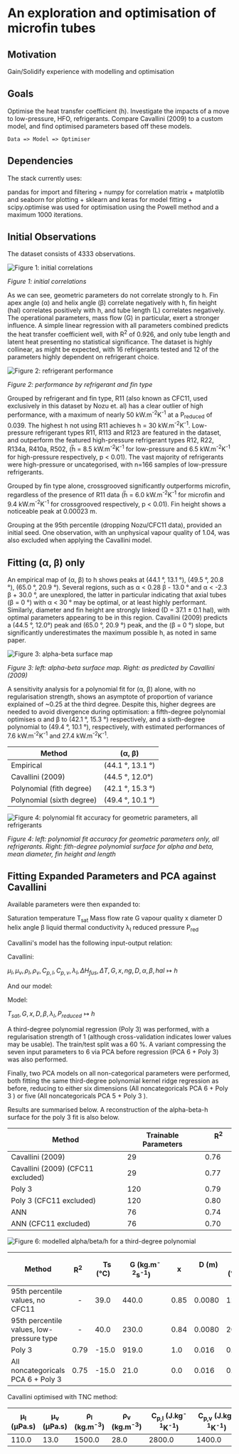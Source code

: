 An exploration and optimisation of microfin tubes
===

Motivation
---

Gain/Solidify experience with modelling and optimisation

Goals
---

Optimise the heat transfer coefficient (h).
Investigate the impacts of a move to low-pressure, HFO, refrigerants.
Compare Cavallini (2009) to a custom model, and find optimised parameters based off these models.

```
Data => Model => Optimiser
```

Dependencies
---

The stack currently uses:

pandas for import and filtering
\+ numpy for correlation matrix
\+ matplotlib and seaborn for plotting
\+ sklearn and keras for model fitting
\+ scipy.optimise was used for optimisation using the Powell method and a maximum 1000 iterations.

Initial Observations
---

The dataset consists of 4333 observations.

![Figure 1: initial correlations](figures/reduced_correlations.png)

*Figure 1: initial correlations*

As we can see, geometric parameters do not correlate strongly to h. Fin apex angle (α) and helix angle (β) correlate negatively with h, fin height (hal) correlates positively with h, and tube length (L) correlates negatively. The operational parameters, mass flow (G) in particular, exert a stronger influence. A simple linear regression with all parameters combined predicts the heat transfer coefficient well, with R<sup>2</sup> of 0.926, and only tube length and latent heat presenting no statistical significance. The dataset is highly collinear, as might be expected, with 16 refrigerants tested and 12 of the parameters highly dependent on refrigerant choice.

![Figure 2: refrigerant performance](figures/refrigerant_violins.png)

*Figure 2: performance by refrigerant and fin type*

Grouped by refrigerant and fin type, R11 (also known as CFC11, used exclusively in this dataset by Nozu et. al) has a clear outlier of high performance, with a maximum of nearly 50 kW.m<sup>-2</sup>K<sup>-1</sup> at a P<sub>reduced</sub> of 0.039. The highest h not using R11 achieves h = 30 kW.m<sup>-2</sup>K<sup>-1</sup>. Low-pressure refrigerant types R11, R113 and R123 are featured in the dataset, and outperform the featured high-pressure refrigerant types R12, R22, R134a, R410a, R502, (h̅ = 8.5 kW.m<sup>-2</sup>K<sup>-1</sup> for low-pressure and 6.5 kW.m<sup>-2</sup>K<sup>-1</sup> for high-pressure respectively, p < 0.01). The vast majority of refrigerants were high-pressure or uncategorised, with n=166 samples of low-pressure refrigerants.

Grouped by fin type alone, crossgrooved significantly outperforms microfin, regardless of the presence of R11 data (h̅ = 6.0 kW.m<sup>-2</sup>K<sup>-1</sup> for microfin and 9.4 kW.m<sup>-2</sup>K<sup>-1</sup> for crossgrooved respectively, p < 0.01). Fin height shows a noticeable peak at 0.00023 m.

Grouping at the 95th percentile (dropping Nozu/CFC11 data), provided an initial seed. One observation, with an unphysical vapour quality of 1.04, was also excluded when applying the Cavallini model.

Fitting (α, β) only
---

An empirical map of (α, β) to h shows  peaks at (44.1 °, 13.1 °), (49.5 °, 20.8 °), (65.0 °, 20.9 °). Several regions, such as α \< 0.28 β - 13.0 ° and α \< -2.3 β + 30.0 °, are unexplored, the latter in particular indicating that axial tubes (β = 0 °) with α \< 30 ° may be optimal, or at least highly performant. Similarly, diameter and fin height are strongly linked (D = 37.1 ± 0.1 hal), with optimal parameters appearing to be in this region. Cavallini (2009) predicts a (44.5 °, 12.0°) peak and (65.0 °, 20.9 °) peak, and the (β = 0 °) slope, but significantly underestimates the maximum possible h, as noted in same paper.

![Figure 3: alpha-beta surface map](figures/alpha_beta_surface_plus_cav.png)

*Figure 3: left: alpha-beta surface map. Right: as predicted by Cavallini (2009)*

A sensitivity analysis for a polynomial fit for (α, β) alone, with no regularisation strength, shows an asymptote of proportion of variance explained of ~0.25 at the third degree. Despite this, higher degrees are needed to avoid divergence during optimisation: a fifth-degree polynomial optimises α and β to (42.1 °, 15.3 °) respectively, and a sixth-degree polynomial to (49.4 °, 10.1 °), respectively, with estimated performances of 7.6 kW.m<sup>-2</sup>K<sup>-1</sup> and 27.4 kW.m<sup>-2</sup>K<sup>-1</sup>. 

| Method | (α, β) |
|--------|------------|
| Empirical | (44.1 °, 13.1 °) |
| Cavallini (2009) | (44.5 °, 12.0°) |
| Polynomial (fith degree) | (42.1 °, 15.3 °) |
| Polynomial (sixth degree) | (49.4 °, 10.1 °) |


![Figure 4: polynomial fit accuracy for geometric parameters, all refrigerants](figures/geometric_poly_rsquared_plus_fifth_surface.png)

*Figure 4: left: polynomial fit accuracy for geometric parameters only, all refrigerants. Right: fith-degree polynomial surface for alpha and beta, mean diameter, fin height and length*

Fitting Expanded Parameters and PCA against Cavallini
---

Available parameters were then expanded to:

Saturation temperature T<sub>sat</sub>
Mass flow rate G
vapour quality x
diameter D
helix angle β
liquid thermal conductivity λ<sub>l</sub>
reduced pressure P<sub>red</sub>

Cavallini's model has the following input-output relation:

Cavallini: 

$\mu_l, \mu_v, \rho_l, \rho_v, C_{p,l}, C_{p,v}, \lambda_l, \Delta H_{fus}, \Delta T, G, x, ng, D, \alpha, \beta, hal \mapsto h$

And our model:

Model: 

$T_{sat}, G, x, D, \beta, \lambda_l, P_{reduced} \mapsto h$

A third-degree polynomial regression (Poly 3) was performed, with a regularisation strength of 1 (although cross-validation indicates lower values may be usable). The train/test split was a 60 \%. A variant compressing the seven input parameters to 6 via PCA before regression (PCA 6 + Poly 3) was also performed.

Finally, two PCA models on all non-categorical parameters were performed, both fitting the same third-degree polynomial kernel ridge regression as before, reducing to either six dimensions (All noncategoricals PCA 6 + Poly 3 ) or five (All noncategoricals PCA 5 + Poly 3 ). 

Results are summarised below. A reconstruction of the alpha-beta-h surface for the poly 3 fit is also below.

| Method | Trainable Parameters | &nbsp; &nbsp; R<sup>2</sup> &nbsp; &nbsp; |
|--------|----------------------|-------------------------------------------|
| Cavallini (2009) | 29 | 0.76 | 
| Cavallini (2009) (CFC11 excluded) | 29 | 0.77 | 
| Poly 3 | 120 | 0.79 |
| Poly 3 (CFC11 excluded) | 120 | 0.80 |
| ANN | 76 | 0.74 |
| ANN (CFC11 excluded) | 76 | 0.70 |


![Figure 6: modelled alpha/beta/h for a third-degree polynomial](figures/alpha_beta_kernel_3.png)

| Method | &nbsp; &nbsp; R<sup>2</sup> &nbsp; &nbsp; | &nbsp; Ts (°C) &nbsp;|&nbsp; G (kg.m<sup>-2</sup>s<sup>-1</sup>) &nbsp;|&nbsp; x &nbsp;|&nbsp; D (m) &nbsp;|&nbsp; β (°) &nbsp;|&nbsp; λ<sub>l</sub> (W.m<sup>-1</sup>K<sup>-1</sup>) &nbsp;|&nbsp; P<sub>reduced</sub> &nbsp;|&nbsp; h<sub>predicted</sub> (kW.m<sup>-2</sup>K<sup>-1</sup>) &nbsp;|
|--------|:------------:|---------|-------------------------------------|---|-------|-------|---------------|---------------------|-----------------------|
| 95th percentile values, no CFC11 | - | 39.0 | 440.0 | 0.85 | 0.0080 | 12.0 | 0.087 | 0.25 |
| 95th percentile values, low-pressure type | - | 40.0 | 230.0 | 0.84 |0.0080 | 20.0 | 0.083 | 0.039 |
| Poly 3 | 0.79 | -15.0 | 919.0 | 1.0 | 0.016 | 0.0 | 0.52 | 0.028 | 46.0 |
| All noncategoricals PCA 6 + Poly 3 | 0.75 | -15.0 | 21.0 | 0.0 | 0.016 | 0.0 | 0.52 | 0.67 | > 100.0 |

Cavallini optimised with TNC method:

| μ<sub>l</sub> (μPa.s) | μ<sub>v</sub> (μPa.s) | ρ<sub>l</sub> (kg.m<sup>-3</sup>) | ρ<sub>v</sub> (kg.m<sup>-3</sup>) | C<sub>p,l</sub> (J.kg<sup>-1</sup>K<sup>-1</sup>) | C<sub>p,v</sub> (J.kg<sup>-1</sup>K<sup>-1</sup>) | λ<sub>l</sub> (W.m<sup>-1</sup>K<sup>-1</sup>) | ΔH<sub>fus</sub> kJ.kg<sup>-1</sup>| ΔT (°C) | &nbsp; G (kg.m<sup>-2</sup>s<sup>-1</sup>) &nbsp;|&nbsp; x &nbsp; | Fin type | &nbsp; D (m) &nbsp; | &nbsp; α (°) &nbsp; | &nbsp; β (°) &nbsp; | &nbsp; hal (m) &nbsp; | &nbsp; h<sub>predicted</sub> (kW.m<sup>-2</sup>K<sup>-1</sup>) |
|-----------|-----------|--------|------|--------|------|------|--------|----|-----|---|---|--------|----|------|-----------|-----|
|110.0 | 13.0 | 1500.0 | 28.0 | 2800.0 | 1400.0 | 0.52 | 220.0 | 31.0 | 770.0 | 1.0 | microfin | 0.0075 | 42.0 | 18.0 | 0.00021 | 70.0|